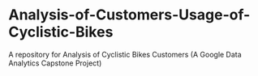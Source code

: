 # Analysis-of-Customers-Usage-of-Cyclistic-Bikes
A repository for Analysis of Cyclistic Bikes Customers (A Google Data Analytics Capstone Project)

